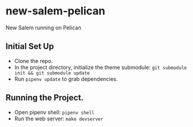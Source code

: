 # new-salem-pelican
New Salem running on Pelican

## Initial Set Up

- Clone the repo.
- In the project directory, initialize the theme submodule: `git submodule init && git submodule update`
- Run `pipenv update` to grab dependencies.

## Running the Project.
- Open pipenv shell: `pipenv shell`
- Run the web server: `make devserver`

